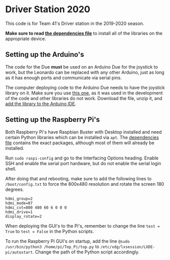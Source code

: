 # Driver Station 2020

 This code is for Team 41's Driver station in the 2019-2020 season.

  **Make sure to read [the dependencies file](dependencies.md)** to install all of the libraries on the appropriate device.

## Setting up the Arduino's

The code for the Due **must** be used on an Arduino Due for the joystick to work, but the Leonardo can be replaced with any other Arduino, just as long as it has enough ports and communicate via serial pins.

The computer deploying code to the Arduino Due needs to have the joystick library on it. Make sure you use [this one](https://github.com/LordNuke/ArduinoLibs), as it was used in the development of the code and other libraries do not work. Download the file, unzip it, and [add the library to the Arduino IDE](http://interactiondesign.se/wiki/arduino:installing_using_third_party_libraries).

## Setting up the Raspberry Pi's

Both Raspberry Pi's have Raspbian Buster with Desktop installed and need certain Python libraries which can be installed via `apt`.  The [dependencies file](dependencies.md) contains the exact packages, although most of them will already be installed.

Run `sudo raspi-config` and go to the Interfacing Options heading. Enable SSH and enable the serial port hardware, but do not enable the serial login shell.

After doing that and rebooting, make sure to add the following lines to `/boot/config.txt` to force the 800x480 resolution and rotate the screen 180 degrees.
```
hdmi_group=2
hdmi_mode=87
hdmi_cvt=800 480 60 6 0 0 0
hdmi_drive=1
display_rotate=2
```

When deploying the GUI's to the Pi's, remember to change the line `test = True` to `test = False` in the Python scripts.

To run the Raspberry Pi GUI's on startup, add the line `@sudo /usr/bin/python3 /home/pi/Top_Pi/top.py` to `/etc/xdg/lxsession/LXDE-pi/autostart`. Change the path of the Python script accordingly.
